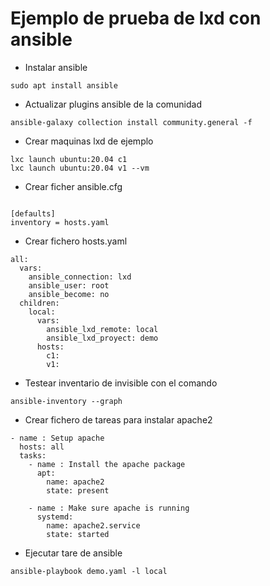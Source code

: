 # Ejemplo de prueba de lxd con ansible

- Instalar ansible
```
sudo apt install ansible
```

- Actualizar plugins ansible de la comunidad
```
ansible-galaxy collection install community.general -f
```
- Crear maquinas lxd de ejemplo
```
lxc launch ubuntu:20.04 c1
lxc launch ubuntu:20.04 v1 --vm
```

- Crear ficher ansible.cfg
```

[defaults]
inventory = hosts.yaml
```

- Crear fichero hosts.yaml
```
all:
  vars:
    ansible_connection: lxd
    ansible_user: root
    ansible_become: no
  children:
    local:
      vars:
        ansible_lxd_remote: local
        ansible_lxd_proyect: demo
      hosts:
        c1:
        v1:

```
- Testear inventario de invisible con el comando

```
ansible-inventory --graph
```

- Crear fichero de tareas para instalar apache2
```
- name : Setup apache
  hosts: all
  tasks:
    - name : Install the apache package
      apt:
        name: apache2
        state: present

    - name : Make sure apache is running
      systemd:
        name: apache2.service
        state: started
```

- Ejecutar tare de ansible
```
ansible-playbook demo.yaml -l local
```
